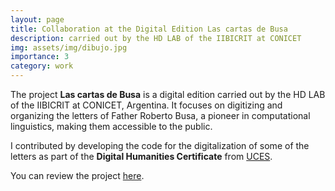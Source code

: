 ```yaml
---
layout: page
title: Collaboration at the Digital Edition Las cartas de Busa
description: carried out by the HD LAB of the IIBICRIT at CONICET
img: assets/img/dibujo.jpg
importance: 3
category: work
---
```


The project **Las cartas de Busa** is a digital edition carried out by the HD LAB of the IIBICRIT at CONICET, Argentina. It focuses on digitizing and organizing the letters of Father Roberto Busa, a pioneer in computational linguistics, making them accessible to the public.

I contributed by developing the code for the digitalization of some of the letters as part of the **Digital Humanities Certificate** from [UCES](https://www.uces.edu.ar/carreras-escuela-negocios/escuela-de-ciencias-de-psicologia-y-ciencias-sociales/diplomatura-humanidades-digitales).

You can review the project [here](https://hdlab.space/cartas_busa/).
